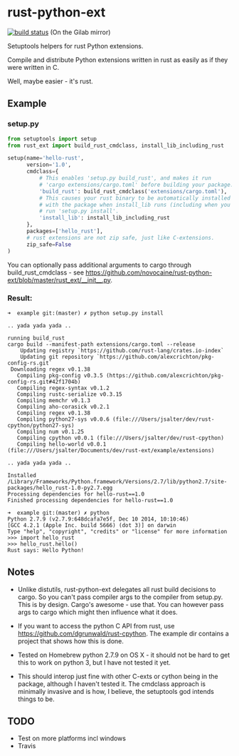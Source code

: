 # rust-python-ext

[![build status](https://gitlab.com/naufraghi/rust-python-ext/badges/enable-ci/build.svg)](https://gitlab.com/naufraghi/rust-python-ext/pipelines/) (On the Gilab mirror)

Setuptools helpers for rust Python extensions.

Compile and distribute Python extensions written in rust as easily as if they were written in C.

Well, maybe easier - it's rust.

## Example

### setup.py

```python
from setuptools import setup
from rust_ext import build_rust_cmdclass, install_lib_including_rust

setup(name='hello-rust',
      version='1.0',
      cmdclass={
          # This enables 'setup.py build_rust', and makes it run
          # 'cargo extensions/cargo.toml' before building your package.
          'build_rust': build_rust_cmdclass('extensions/cargo.toml'),
          # This causes your rust binary to be automatically installed
          # with the package when install_lib runs (including when you
          # run 'setup.py install'.
          'install_lib': install_lib_including_rust
      },
      packages=['hello_rust'],
      # rust extensions are not zip safe, just like C-extensions.
      zip_safe=False
)
```

You can optionally pass additional arguments to cargo through build_rust_cmdclass - see
https://github.com/novocaine/rust-python-ext/blob/master/rust_ext/__init__.py.

### Result:

```
➜  example git:(master) ✗ python setup.py install

.. yada yada yada ..

running build_rust
cargo build --manifest-path extensions/cargo.toml --release
    Updating registry `https://github.com/rust-lang/crates.io-index`
    Updating git repository `https://github.com/alexcrichton/pkg-config-rs.git`
 Downloading regex v0.1.38
   Compiling pkg-config v0.3.5 (https://github.com/alexcrichton/pkg-config-rs.git#42f1704b)
   Compiling regex-syntax v0.1.2
   Compiling rustc-serialize v0.3.15
   Compiling memchr v0.1.3
   Compiling aho-corasick v0.2.1
   Compiling regex v0.1.38
   Compiling python27-sys v0.0.6 (file:///Users/jsalter/dev/rust-cpython/python27-sys)
   Compiling num v0.1.25
   Compiling cpython v0.0.1 (file:///Users/jsalter/dev/rust-cpython)
   Compiling hello-world v0.0.1 (file:///Users/jsalter/Documents/dev/rust-ext/example/extensions)

.. yada yada yada ..

Installed /Library/Frameworks/Python.framework/Versions/2.7/lib/python2.7/site-packages/hello_rust-1.0-py2.7.egg
Processing dependencies for hello-rust==1.0
Finished processing dependencies for hello-rust==1.0

➜  example git:(master) ✗ python
Python 2.7.9 (v2.7.9:648dcafa7e5f, Dec 10 2014, 10:10:46)
[GCC 4.2.1 (Apple Inc. build 5666) (dot 3)] on darwin
Type "help", "copyright", "credits" or "license" for more information
>>> import hello_rust
>>> hello_rust.hello()
Rust says: Hello Python!
```

## Notes

* Unlike distutils, rust-python-ext delegates all rust build decisions to cargo.
So you can't pass compiler args to the compiler from setup.py. This is by design. Cargo's awesome - use that.
You can however pass args to cargo which might then influence what it does.

* If you want to access the python C API from rust, use https://github.com/dgrunwald/rust-cpython.
The example dir contains a project that shows how this is done.

* Tested on Homebrew python 2.7.9 on OS X - it should not be hard to get this to work on python 3, but I have not tested it yet.

* This should interop just fine with other C-exts or cython being in the package, although I haven't tested it.
The cmdclass approach is minimally invasive and is how, I believe, the setuptools god intends things to be.

## TODO

* Test on more platforms incl windows
* Travis


